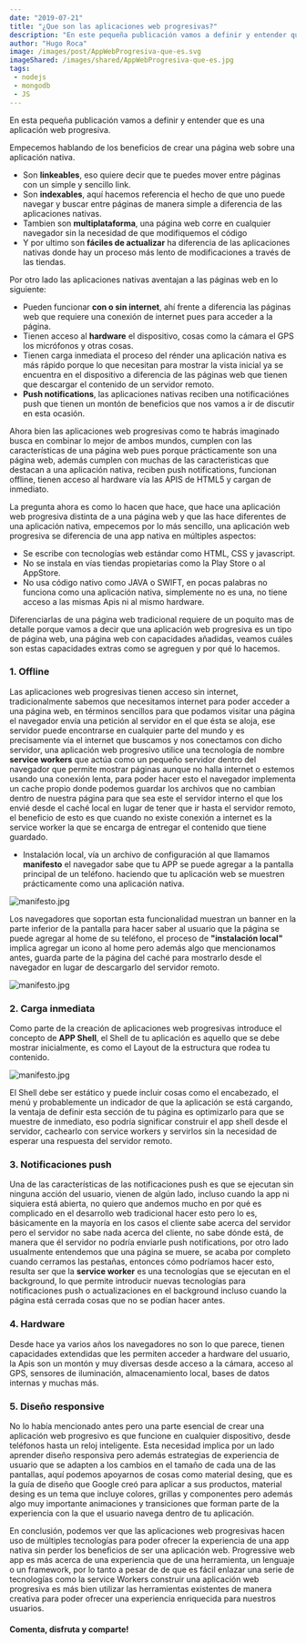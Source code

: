 ```yaml
---
date: "2019-07-21"
title: "¿Que son las aplicaciones web progresivas?"
description: "En este pequeña publicación vamos a definir y entender que es una aplicación web progresiva. Empecemos hablando de los beneficios de crear una página web sobre una aplicación nativa. "
author: "Hugo Roca"
image: /images/post/AppWebProgresiva-que-es.svg
imageShared: /images/shared/AppWebProgresiva-que-es.jpg
tags:
 - nodejs
 - mongodb
 - JS
---
```


En esta pequeña publicación vamos a definir y entender que es una aplicación web progresiva. 

Empecemos hablando de los beneficios de crear una página web sobre una aplicación nativa. 

- Son **linkeables**, eso quiere decir que te puedes mover entre páginas con un simple y sencillo link.
- Son **indexables**, aquí hacemos referencia el hecho de que uno puede navegar y buscar entre páginas de manera simple a diferencia de las aplicaciones nativas.
- Tambien son **multiplataforma**, una página web corre en cualquier navegador sin la necesidad de que modifiquemos el código
- Y por ultimo son **fáciles de actualizar** ha diferencia de las aplicaciones nativas donde hay un proceso más lento de modificaciones a través de las tiendas.

Por otro lado las aplicaciones nativas aventajan a las páginas web en lo siguiente:

- Pueden funcionar **con o sin internet**, ahí frente a diferencia las páginas web que requiere una conexión de internet pues para acceder a la página.
- Tienen acceso al **hardware** el dispositivo, cosas como la cámara el GPS los micrófonos y otras cosas.
- Tienen carga inmediata el proceso del rénder una aplicación nativa es más rápido porque lo que necesitan para mostrar la vista inicial ya se encuentra en el dispositivo a diferencia de las páginas web que tienen que descargar el contenido de un servidor remoto.
- **Push notifications**, las aplicaciones nativas reciben una notificaciónes push que tienen un montón de beneficios que nos vamos a ir de discutir en esta ocasión.

Ahora bien las aplicaciones web progresivas como te habrás imaginado busca en combinar lo mejor de ambos mundos, cumplen con las características de una página web pues porque prácticamente son una página web, además cumplen con muchas de las caracteristicas que destacan a una aplicación nativa, reciben push notifications, funcionan offline, tienen acceso al hardware vía las APIS de HTML5 y cargan de inmediato.

La pregunta ahora es como lo hacen que hace, que hace una aplicación web progresiva distinta de a una página web y que las hace diferentes de una aplicación nativa, empecemos por lo más sencillo, una aplicación web progresiva se diferencia de una app nativa en múltiples aspectos:

- Se escribe con tecnologías web estándar como HTML, CSS y javascript.
- No se instala en vías tiendas propietarias como la Play Store o al AppStore.
- No usa código nativo como JAVA o SWIFT, en pocas palabras no funciona como una aplicación nativa, simplemente no es una, no tiene acceso a las mismas Apis ni al mismo hardware.

Diferenciarlas de una página web tradicional requiere de un poquito mas de detalle porque vamos a decir que una aplicación web progresiva es un tipo de página web, una página web con capacidades añadidas, veamos cuáles son estas capacidades extras como se agreguen y por qué lo hacemos.

### 1. Offline

Las aplicaciones web progresivas tienen acceso sin internet, tradicionalmente sabemos que necesitamos internet para poder acceder a una página web, en términos sencillos para que podamos visitar una página el navegador envía una petición al servidor en el que ésta se aloja, ese servidor puede encontrarse en cualquier parte del mundo y es precisamente vía el internet que buscamos y nos conectamos con dicho servidor, una aplicación web progresivo utilice una tecnología de nombre **service workers** que actúa como un pequeño servidor dentro del navegador que permite mostrar páginas aunque no halla internet o estemos usando una conexión lenta, para poder hacer esto el navegador implementa un cache propio donde podemos guardar los archivos que no cambian dentro de nuestra página para que sea este el servidor interno el que los envié desde el caché local en lugar de tener que ir hasta el servidor remoto, el beneficio de esto es que cuando no existe conexión a internet es la service worker la que se encarga de entregar el contenido que tiene guardado.
- Instalación local, vía un archivo de configuración al que llamamos **manifesto** el navegador sabe que tu APP se puede agregar a la pantalla principal de un teléfono. haciendo que tu aplicación web se muestren prácticamente como una aplicación nativa.

 ![manifesto.jpg](/images/PWA-que-es/manifesto.JPG)

 Los navegadores que soportan esta funcionalidad muestran un banner en la parte inferior de la pantalla para hacer saber al usuario que la página se puede agregar al home de su teléfono, el proceso de **"instalación local"** implica agregar un icono al home pero además algo que mencionamos antes, guarda parte de la página del caché para mostrarlo desde el navegador en lugar de descargarlo del servidor remoto. 

 ![manifesto.jpg](/images/PWA-que-es/home.JPG)

### 2. Carga inmediata
Como parte de la creación de aplicaciones web progresivas introduce el concepto de **APP Shell**, el Shell de tu aplicación es aquello que se debe mostrar inicialmente, es como el Layout de la estructura que rodea tu contenido.

 ![manifesto.jpg](/images/PWA-que-es/app-shell.JPG)

El Shell debe ser estático y puede incluir cosas como el encabezado, el menú y probablemente un indicador de que la aplicación se está cargando, la ventaja de definir esta sección de tu página es optimizarlo para que se muestre de inmediato, eso podría significar construir el app shell desde el servidor, cachearlo con service workers y servirlos sin la necesidad de esperar una respuesta del servidor remoto.
 
### 3. Notificaciones push
Una de las características de las notificaciones push es que se ejecutan sin ninguna acción del usuario, vienen de algún lado, incluso cuando la app ni siquiera está abierta, no quiero que andemos mucho en por qué es complicado en el desarrollo web tradicional hacer esto pero lo es, básicamente en la mayoría en los casos el cliente sabe acerca del servidor pero el servidor no sabe nada acerca del cliente, no sabe dónde está, de manera que él servidor no podría enviarle push notifications, por otro lado usualmente entendemos que una página se muere, se acaba por completo cuando cerramos las pestañas, entonces cómo podríamos hacer esto, resulta ser que la **service worker** es una tecnologías que se ejecutan en el background, lo que permite introducir nuevas tecnologías para notificaciones push o actualizaciones en el background incluso cuando la página está cerrada cosas que no se podían hacer antes.

### 4. Hardware
Desde hace ya varios años los navegadores no son lo que parece, tienen capacidades extendidas que les permiten acceder a hardware del usuario, la Apis son un montón y muy diversas desde acceso a la cámara, acceso al GPS, sensores de iluminación, almacenamiento local, bases de datos internas y muchas más.


### 5. Diseño responsive
No lo había mencionado antes pero una parte esencial de crear una aplicación web progresivo es que funcione en cualquier dispositivo, desde teléfonos hasta un reloj inteligente. 
Esta necesidad implica por un lado aprender diseño responsiva pero además estrategias de experiencia de usuario que se adapten a los cambios en el tamaño de cada una de las pantallas, aquí podemos apoyarnos de cosas como material desing, que es la guía de diseño que Google creó para aplicar a sus productos, material desing es un tema que incluye colores, grillas y componentes pero además algo muy importante animaciones y transiciones que forman parte de la experiencia con la que el usuario navega dentro de tu aplicación.


En conclusión, podemos ver que las aplicaciones web progresivas hacen uso de múltiples tecnologías para poder ofrecer la experiencia de una app nativa sin perder los beneficios de ser una aplicación web.
Progressive web app es más acerca de una experiencia que de una herramienta, un lenguaje o un framework, por lo tanto a pesar de de que es fácil enlazar una serie de tecnologías como la service Workers construir una aplicación web progresiva es más bien utilizar las herramientas existentes de manera creativa para poder ofrecer una experiencia enriquecida para nuestros usuarios.

#### Comenta, disfruta y comparte! 
